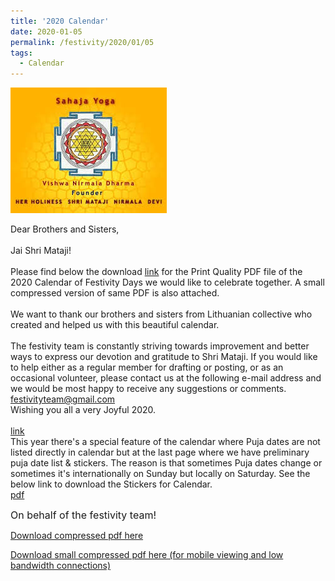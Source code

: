 ```yaml
---
title: '2020 Calendar'
date: 2020-01-05
permalink: /festivity/2020/01/05
tags:
  - Calendar
---
```


![PICTURE 1](/images/image1.png)

Dear Brothers and Sisters,<br>
<br>
Jai Shri Mataji!<br>
<br>
Please find below the download <a href="https://drive.google.com/file/d/1DbFRlykoNo7sOK33Gk-jECqBbTff0Vgv/view"> link</a> for the Print Quality PDF file of the 2020 Calendar of Festivity Days we would like to celebrate together. A small compressed version of same PDF is also attached.<br>
<br>
We want to thank our brothers and sisters from Lithuanian collective who created and helped us with this beautiful calendar.<br>
<br>
The festivity team is constantly striving towards improvement and better ways to express our devotion and gratitude to Shri Mataji. If you would like to help either as a regular member for drafting or posting,  or as an occasional volunteer, please contact us at the following e-mail address and we would be most happy to receive any suggestions or comments.<br>
<font color="DarkBlue">festivityteam@gmail.com</font><br>
Wishing you all a very Joyful 2020.<br>
<br>
<a href="https://drive.google.com/file/d/1DbFRlykoNo7sOK33Gk-jECqBbTff0Vgv/view"> link</a><br>
This year there's a special feature of the calendar where Puja dates are not listed directly in calendar but at the last page where we have preliminary puja date list & stickers. The reason is that sometimes Puja dates change or sometimes it's internationally on Sunday but locally on Saturday. See the below link to download the Stickers for Calendar.<br>
<a href="https://drive.google.com/file/d/1hqZIn6N2MXdrw3BPX1wxBxC8Egos80Yz/view"> pdf</a>

<p>
<font size="+0">On behalf of the festivity team!</font>
</p>

[Download compressed pdf here](http://seven-teams.github.io/files/SY_Calendar_2020_en_US_Compressed.pdf)

[Download small compressed pdf here (for mobile viewing and low bandwidth connections)](http://seven-teams.github.io/files/SY_Calendar_2020_en_US_SmallCompressed.pdf)

